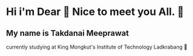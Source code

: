 # Hi i'm Dear 💪 Nice to meet you All. 🤣
## My name is Takdanai Meeprawat 
 currently studying at King Mongkut's Institute of Technology Ladkrabang 🏢

